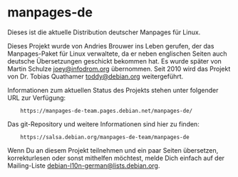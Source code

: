 # manpages-de

Dieses ist die aktuelle Distribution deutscher Manpages für Linux.

Dieses Projekt wurde von Andries Brouwer ins Leben gerufen, der das
Manpages-Paket für Linux verwaltete, da er neben englischen Seiten auch
deutsche Übersetzungen geschickt bekommen hat. Es wurde später von
Martin Schulze <joey@infodrom.org> übernommen. Seit 2010 wird das
Projekt von Dr. Tobias Quathamer <toddy@debian.org> weitergeführt.

Informationen zum aktuellen Status des Projekts stehen unter
folgender URL zur Verfügung:

        https://manpages-de-team.pages.debian.net/manpages-de/

Das git-Repository und weitere Informationen sind hier zu finden:

        https://salsa.debian.org/manpages-de-team/manpages-de

Wenn Du an diesem Projekt teilnehmen und ein paar Seiten übersetzen,
korrekturlesen oder sonst mithelfen möchtest, melde Dich einfach
auf der Mailing-Liste <debian-l10n-german@lists.debian.org>.
